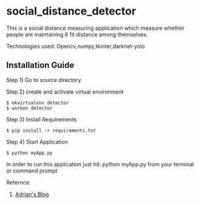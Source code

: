 # social_distance_detector

This is a social distance measuring application which measure whether people are maintaining 6 fit distance among themselves.

Technologies used:
Opencv,numpy,tkinter,darknet-yolo

## Installation Guide

Step 1) Go to source directory



Step 2) create and activate virtual environment

```
$ mkvirtualenv detector
$ workon detector
```

Step 3) Install Requirements

```
$ pip install -r requirements.txt
```

Step 4) Start Application


```
$ python myApp.py
```




In order to run this application just hit: python myApp.py from your terminal or command prompt

Refernce: 
1) [Adrian's Blog](https://www.pyimagesearch.com/2020/06/01/opencv-social-distancing-detector)
